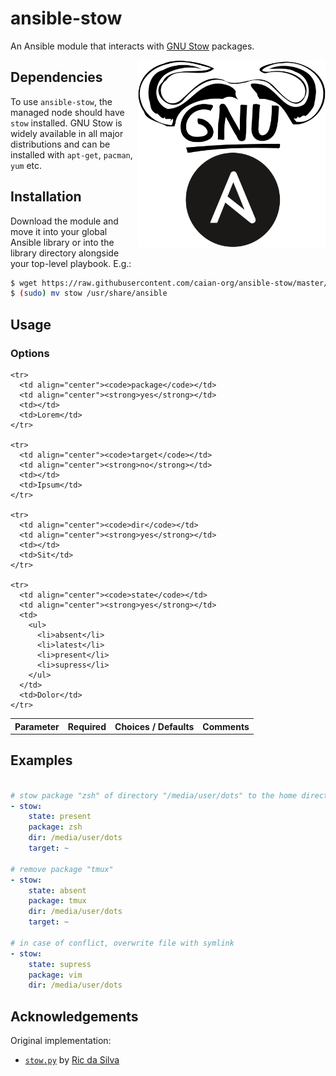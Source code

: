 # ansible-stow

An Ansible module that interacts with [GNU Stow][stow] packages.

<img src="docs/logo.png" height="300px" align="right"/>

[stow]: https://www.gnu.org/software/stow


## Dependencies

To use `ansible-stow`, the managed node should have `stow` installed. GNU Stow
is widely available in all major distributions and can be installed with
`apt-get`, `pacman`, `yum` etc.


## Installation

Download the module and move it into your global Ansible library or into the
library directory alongside your top-level playbook. E.g.:

```sh
$ wget https://raw.githubusercontent.com/caian-org/ansible-stow/master/stow
$ (sudo) mv stow /usr/share/ansible
```


## Usage

### Options

<table>
  <tbody>
    <tr>
      <th align="center">Parameter</th>
      <th align="center">Required</th>
      <th align="center">Choices / Defaults</th>
      <th align="center">Comments</th>
    </tr>

    <tr>
      <td align="center"><code>package</code></td>
      <td align="center"><strong>yes</strong></td>
      <td></td>
      <td>Lorem</td>
    </tr>

    <tr>
      <td align="center"><code>target</code></td>
      <td align="center"><strong>no</strong></td>
      <td></td>
      <td>Ipsum</td>
    </tr>

    <tr>
      <td align="center"><code>dir</code></td>
      <td align="center"><strong>yes</strong></td>
      <td></td>
      <td>Sit</td>
    </tr>

    <tr>
      <td align="center"><code>state</code></td>
      <td align="center"><strong>yes</strong></td>
      <td>
        <ul>
          <li>absent</li>
          <li>latest</li>
          <li>present</li>
          <li>supress</li>
        </ul>
      </td>
      <td>Dolor</td>
    </tr>
  </tbody>
</table>


## Examples

```yaml

# stow package "zsh" of directory "/media/user/dots" to the home directory
- stow:
    state: present
    package: zsh
    dir: /media/user/dots
    target: ~

# remove package "tmux"
- stow:
    state: absent
    package: tmux
    dir: /media/user/dots
    target: ~

# in case of conflict, overwrite file with symlink
- stow:
    state: supress
    package: vim
    dir: /media/user/dots

```


## Acknowledgements

Original implementation:

- [`stow.py`][stow] by [Ric da Silva][rsilva]

[stow]: https://github.com/rmhsilva/dotfiles/blob/master/library/stow.py
[rsilva]: https://github.com/rmhsilva
